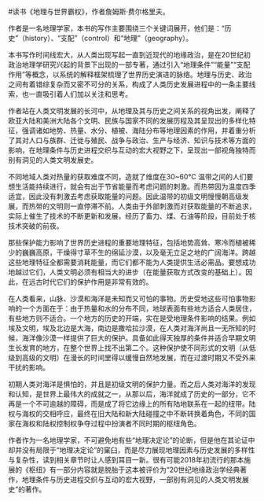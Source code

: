 \#读书《地理与世界霸权》，作者詹姆斯·费尔格里夫。

作者是一名地理学家，本书的写作主要围绕三个关键词展开，他们是：“历史”（history）、“支配”（control）和“地理”（geography）。

本书写作时间线宏大，从人类出现写起一直到近现代的地缘政治，是在20世纪初政治地理学研究兴起的背景下出现的一部专著，通过引入“地理条件”“能量”“支配作用”等概念，以系统的解释框架梳理了世界历史演进的脉络。地理与历史、政治之间有着错综复杂而又密不可分的关系，构成了人类历史发展进程中的一条主要线索，也一直吸引着人们加以关注和思考。

作者站在人类文明发展的长河中，从地理及其与历史之间关系的视角出发，阐释了欧亚大陆和美洲大陆各个文明、民族与国家不同的发展历程及其呈现出的多样化特征，强调诸如地势、热量、水分、植被、海陆分布等地理因素的作用，并着重分析了其对人口与族群、迁徙与殖民、战争与政治、生产与经济、知识与技术等方面的影响，在地理条件与历史进程交织与互动的宏大视野之下，呈现出一部视角独特而别有洞见的人类文明发展史。

不同地域人类对热量的获取难度不同，造就了维度在30~60℃ 温带之间的人们要想生活能持续进行，就会有出于节省能量而考虑问题的刺激。而热带因为温度四季适宜，因此没有刺激去考虑获取能量的问题。因此温带的初级文明慢慢朝高级发展，而热带的文明则一直停滞不前。人类由于外部刺激而对获取能量的不断追求，实际上催生了技术的不断更新和发展，经历了畜力、煤、石油等阶段，目前处于核技术突破的前夜。

那些保护能力影响了世界历史进程的重要地理特征，包括地势高耸、寒冷而植被稀少的巍巍高原，干燥得寸草不生的绵延沙漠，以及毫无立足之地的广阔海洋。跨越这些地理特征全都需要消耗能量，而它们都不能为人类提供生活必需品。要想成功地越过它们，人类文明必须有相当大的进步（在能量获取方式改变的基础上）。因此，在远古时代它们的保护作用是非常有效的。

在人类看来，山脉、沙漠和海洋是未知而又可怕的事物。历史受地这些可怕事物影响的一个方面在于：由于热量和水的分布不同，地球表面有些地方适合人类居住，有些地方则不适合。一个地方的历史的开端，实在是受地理条件影响的结果。例如埃及文明，埃及北边是大海，南边是撒哈拉沙漠，在人类对海洋尚且一无所知的时候，海洋像沙漠一样提供了巨大的保护。具备如此得天独厚的条件并适合早期文明生长发育的地方，在整个世界上找不出第二个。这种保护使不同形式的文明（从低级到高级的文明）在漫长的时间里得以缓慢自然地发展，而在过渡时期又不受外来干扰的影响。

初期人类对海洋是惧怕的，并且是初级文明的保护力量。而之后人类对海洋的发现和认知，是世界上最伟大的成就之一，从那以后，海洋就成了历史的一部分，它不再是一个不可逾越的障碍，而是成了将它边缘上的所有陆地联系在一起的纽带。陆权与海权的交相呼应，最终在旧大陆和新大陆碰撞之中不断转换着角色，不同的国家在海权和陆权控制权争夺过程中扮演者不同时期的枢纽角色。

作者作为一名地理学家，不可避免地有些“地理决定论”的论断，但是他在其论证中却并没有局限于“地理决定论”的窠臼，而是尽力展现地理因素与历史发展的多样性与复杂性，读到相关章节时让人感到耳目一新。很有可能2018年初流行的那本施展的《枢纽》有一部分内容就是脱胎于这本被评价为“20世纪地缘政治学经典著作，地理条件与历史进程交织与互动的宏大视野，一部别有洞见的人类文明发展史”的著作。